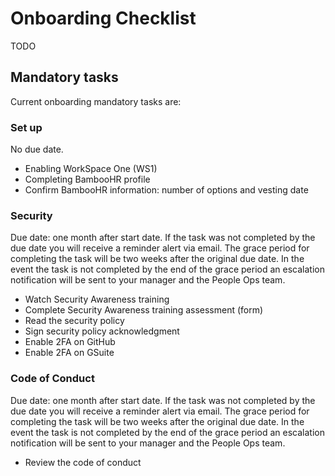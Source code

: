 # Onboarding Checklist

TODO

## Mandatory tasks

Current onboarding mandatory tasks are:

### Set up

No due date.

- Enabling WorkSpace One (WS1)
- Completing BambooHR profile
- Confirm BambooHR information: number of options and vesting date

### Security

Due date: one month after start date.
If the task was not completed by the due date you will receive a reminder alert via email. The grace period for completing the task will be two weeks after the original due date. In the event the task is not completed by the end of the grace period an escalation notification will be sent to your manager and the People Ops team.

- Watch Security Awareness training
- Complete Security Awareness training assessment (form)
- Read the security policy
- Sign security policy acknowledgment
- Enable 2FA on GitHub
- Enable 2FA on GSuite

### Code of Conduct

Due date: one month after start date.
If the task was not completed by the due date you will receive a reminder alert via email. The grace period for completing the task will be two weeks after the original due date. In the event the task is not completed by the end of the grace period an escalation notification will be sent to your manager and the People Ops team.

- Review the code of conduct
